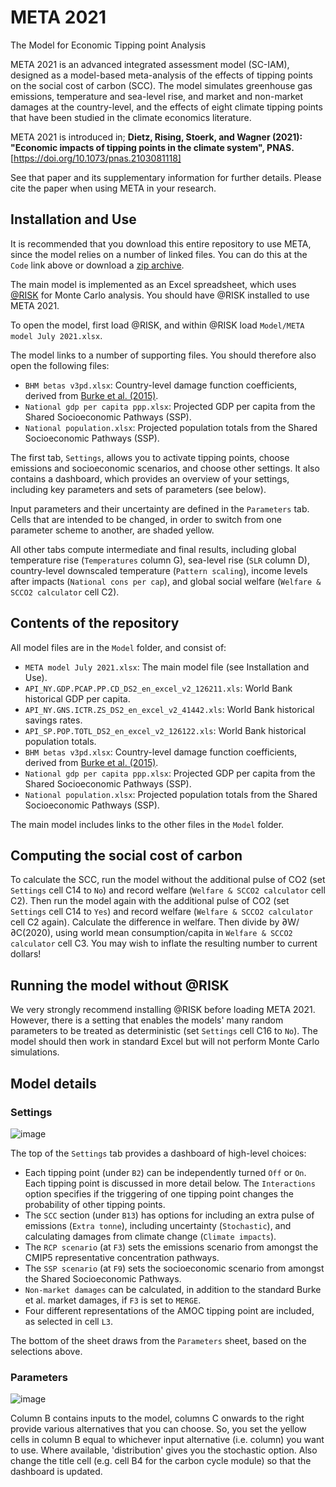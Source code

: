 # META 2021
The Model for Economic Tipping point Analysis

META 2021 is an advanced integrated assessment model (SC-IAM), designed as a model-based meta-analysis of the effects of tipping points on the social cost of carbon (SCC). The model simulates greenhouse gas emissions, temperature and sea-level rise, and market and non-market damages at the country-level, and the effects of eight climate tipping points that have been studied in the climate economics literature.

META 2021 is introduced in; **Dietz, Rising, Stoerk, and Wagner (2021): "Economic impacts of tipping points in the climate system", PNAS.** [https://doi.org/10.1073/pnas.2103081118]

See that paper and its supplementary information for further details. Please cite the paper when using META in your research.

## Installation and Use

It is recommended that you download this entire repository to use META, since the model relies on a number of linked files. You can do this at the `Code` link above or download a [zip archive](https://github.com/openmodels/META-2021/archive/refs/heads/master.zip).

The main model is implemented as an Excel spreadsheet, which uses [@RISK](https://www.palisade.com/risk/) for Monte Carlo analysis. You should have @RISK installed to use META 2021.

To open the model, first load @RISK, and within @RISK load `Model/META model July 2021.xlsx`.

The model links to a number of supporting files. You should therefore also open the following files:

 - `BHM betas v3pd.xlsx`: Country-level damage function coefficients, derived from [Burke et al. (2015)](https://www.nature.com/articles/nature15725).
 - `National gdp per capita ppp.xlsx`: Projected GDP per capita from the Shared Socioeconomic Pathways (SSP).
 - `National population.xlsx`: Projected population totals from the Shared Socioeconomic Pathways (SSP).

The first tab, `Settings`, allows you to activate tipping points, choose emissions and socioeconomic scenarios, and choose other settings. It also contains a dashboard, which provides an overview of your settings, including key parameters and sets of parameters (see below).

Input parameters and their uncertainty are defined in the `Parameters` tab. Cells that are intended to be changed, in order to switch from one parameter scheme to another, are shaded yellow.

All other tabs compute intermediate and final results, including global temperature rise (`Temperatures` column G), sea-level rise (`SLR` column D), country-level downscaled temperature (`Pattern scaling`), income levels after impacts (`National cons per cap`), and global social welfare (`Welfare & SCCO2 calculator` cell C2).

## Contents of the repository

All model files are in the `Model` folder, and consist of:

 - `META model July 2021.xlsx`: The main model file (see Installation and Use).
 - `API_NY.GDP.PCAP.PP.CD_DS2_en_excel_v2_126211.xls`: World Bank historical GDP per capita.
 - `API_NY.GNS.ICTR.ZS_DS2_en_excel_v2_41442.xls`: World Bank historical savings rates.
 - `API_SP.POP.TOTL_DS2_en_excel_v2_126122.xls`: World Bank historical population totals.
 - `BHM betas v3pd.xlsx`: Country-level damage function coefficients, derived from [Burke et al. (2015)](https://www.nature.com/articles/nature15725).
 - `National gdp per capita ppp.xlsx`: Projected GDP per capita from the Shared Socioeconomic Pathways (SSP).
 - `National population.xlsx`: Projected population totals from the Shared Socioeconomic Pathways (SSP).

The main model includes links to the other files in the `Model` folder.

## Computing the social cost of carbon

To calculate the SCC, run the model without the additional pulse of CO2 (set `Settings` cell C14 to `No`) and record welfare (`Welfare & SCCO2 calculator` cell C2). Then run the model again with the additional pulse of CO2 (set `Settings` cell C14 to `Yes`) and record welfare (`Welfare & SCCO2 calculator` cell C2 again). Calculate the difference in welfare. Then divide by ∂W/∂C(2020), using world mean consumption/capita in `Welfare & SCCO2 calculator` cell C3. You may wish to inflate the resulting number to current dollars!

## Running the model without @RISK

We very strongly recommend installing @RISK before loading META 2021. However, there is a setting that enables the models' many random parameters to be treated as deterministic (set `Settings` cell C16 to `No`). The model should then work in standard Excel but will not perform Monte Carlo simulations.

## Model details

### Settings

![image](https://user-images.githubusercontent.com/579448/125863417-3a22da1a-2371-46c2-81ad-04a12c1182ae.png)

The top of the `Settings` tab provides a dashboard of high-level choices:

 - Each tipping point (under `B2`) can be independently turned `Off` or `On`. Each tipping point is discussed in more detail below. The `Interactions` option specifies if the triggering of one tipping point changes the probability of other tipping points.
 - The `SCC` section (under `B13`) has options for including an extra pulse of emissions (`Extra tonne`), including uncertainty (`Stochastic`), and calculating damages from climate change (`Climate impacts`).
 - The `RCP scenario` (at `F3`) sets the emissions scenario from amongst the CMIP5 representative concentration pathways.
 - The `SSP scenario` (at `F9`) sets the socioeconomic scenario from amongst the Shared Socioeconomic Pathways.
 - `Non-market damages` can be calculated, in addition to the standard Burke et al. market damages, if `F3` is set to `MERGE`.
 - Four different representations of the AMOC tipping point are included, as selected in cell `L3`.

The bottom of the sheet draws from the `Parameters` sheet, based on the selections above.

### Parameters

![image](https://user-images.githubusercontent.com/579448/125862653-d9eae9e6-8977-4903-94d4-d80cec2a645b.png)

Column B contains inputs to the model, columns C onwards to the right provide various alternatives that you can choose. So, you set the yellow cells in column B equal to whichever input alternative (i.e. column) you want to use. Where available, 'distribution' gives you the stochastic option. Also change the title cell (e.g. cell B4 for the carbon cycle module) so that the dashboard is updated.
